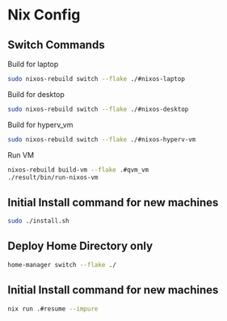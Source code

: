 # Nix Config

## Switch Commands
Build for laptop
```bash
sudo nixos-rebuild switch --flake ./#nixos-laptop
```

Build for desktop
```bash
sudo nixos-rebuild switch --flake ./#nixos-desktop
```

Build for hyperv_vm
```bash
sudo nixos-rebuild switch --flake ./#nixos-hyperv-vm
```

Run VM
```bash
nixos-rebuild build-vm --flake .#qvm_vm
./result/bin/run-nixos-vm
```

## Initial Install command for new machines
```bash
sudo ./install.sh
```

## Deploy Home Directory only
```bash
home-manager switch --flake ./
```

## Initial Install command for new machines
```bash
nix run .#resume --impure
```

